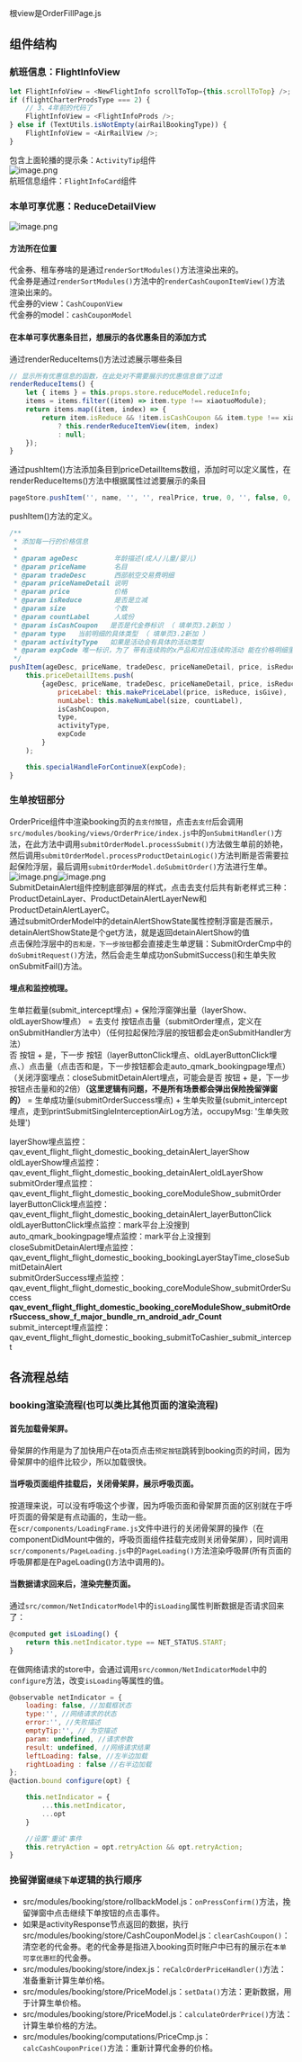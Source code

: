根view是OrderFillPage.js
## 组件结构
### 航班信息：FlightInfoView
```javascript
let FlightInfoView = <NewFlightInfo scrollToTop={this.scrollToTop} />;
if (flightCharterProdsType === 2) {
    // 3、4年前的代码了
    FlightInfoView = <FlightInfoProds />;
} else if (TextUtils.isNotEmpty(airRailBookingType)) {
    FlightInfoView = <AirRailView />;
}
```
包含上面轮播的提示条：`ActivityTip`组件<br />![image.png](../../../../images/50cb9641310bea190b5d855c2b20fb9a.png)<br />航班信息组件：`FlightInfoCard`组件
### 本单可享优惠：ReduceDetailView
![image.png](../../../../images/dd8f4ee2f01d5b3c9ce5855c6b43052b.png)
#### 方法所在位置
代金券、租车券啥的是通过`renderSortModules()`方法渲染出来的。<br />代金券是通过`renderSortModules()`方法中的`renderCashCouponItemView()`方法渲染出来的。<br />代金券的view：`CashCouponView`<br />代金券的model：`cashCouponModel`
#### 在本单可享优惠条目拦，想展示的各优惠条目的添加方式
通过renderReduceItems()方法过滤展示哪些条目
```javascript
// 显示所有优惠信息的函数，在此处对不需要展示的优惠信息做了过滤
renderReduceItems() {
    let { items } = this.props.store.reduceModel.reduceInfo;
    items = items.filter((item) => item.type !== xiaotuoModule);
    return items.map((item, index) => {
        return item.isReduce && !item.isCashCoupon && item.type !== xiaotuoModule && item.type !== chuanghanMileage && item?.type !== useRedeemCardItem
            ? this.renderReduceItemView(item, index)
            : null;
    });
}
```
通过pushItem()方法添加条目到priceDetailItems数组，添加时可以定义属性，在renderReduceItems()方法中根据属性过滤要展示的条目
```javascript
pageStore.pushItem('', name, '', '', realPrice, true, 0, '', false, 0, true);
```
pushItem()方法的定义。
```javascript
/**
 * 添加每一行的价格信息
 *
 * @param ageDesc         年龄描述(成人/儿童/婴儿)
 * @param priceName       名目
 * @param tradeDesc       西部航空交易费明细
 * @param priceNameDetail 说明
 * @param price           价格
 * @param isReduce        是否是立减
 * @param size            个数
 * @param countLabel      人或份
 * @param isCashCoupon   是否是代金券标识 （ 填单页3.2新加 ）
 * @param type   当前明细的具体类型 （ 填单页3.2新加 ）
 * @param activityType   如果是活动会有具体的活动类型
 * @param expCode 唯一标识，为了 带有连续购的x产品和对应连续购活动 能在价格明细里面紧挨着 特意加
 */
pushItem(ageDesc, priceName, tradeDesc, priceNameDetail, price, isReduce, size, countLabel,isGive = false, marginTop = 0, isCashCoupon = false,activityType=-1,type="activity", expCode=''){
    this.priceDetailItems.push(
        {ageDesc, priceName, tradeDesc, priceNameDetail, price, isReduce, size, countLabel, isGive, marginTop,
            priceLabel: this.makePriceLabel(price, isReduce, isGive),
            numLabel: this.makeNumLabel(size, countLabel),
            isCashCoupon,
            type,
            activityType,
            expCode
        }
    );

    this.specialHandleForContinueX(expCode);
}
```
### 生单按钮部分
OrderPrice组件中渲染booking页的`去支付按钮`，点击`去支付`后会调用`src/modules/booking/views/OrderPrice/index.js`中的`onSubmitHandler()`方法，在此方法中调用`submitOrderModel.processSubmit()`方法做生单前的娇艳，然后调用`submitOrderModel.processProductDetainLogic()`方法判断是否需要拉起保险浮层，最后调用`submitOrderModel.doSubmitOrder()`方法进行生单。<br />![image.png](../../../../images/d0795ca3a5f0daac0ca3e9871a970923.png)![image.png](../../../../images/b3791cbe842650f7a27e4e4b6b9dab72.png)<br />SubmitDetainAlert组件控制底部弹层的样式，点击去支付后共有新老样式三种：ProductDetainLayer、ProductDetainAlertLayerNew和ProductDetainAlertLayerC。<br />通过submitOrderModel中的detainAlertShowState属性控制浮窗是否展示，detainAlertShowState是个get方法，就是返回detainAlertShow的值<br />点击保险浮层中的`否和是，下一步按钮`都会直接走生单逻辑：SubmitOrderCmp中的`doSubmitRequest()`方法，然后会走生单成功onSubmitSuccess()和生单失败onSubmitFail()方法。

#### 埋点和监控梳理。
生单拦截量(submit_intercept埋点) + 保险浮窗弹出量（layerShow、oldLayerShow埋点） = 去支付 按钮点击量（submitOrder埋点，定义在onSubmitHandler方法中）（任何拉起保险浮层的按钮都会走onSubmitHandler方法）<br />否 按钮 + 是，下一步 按钮（layerButtonClick埋点、oldLayerButtonClick埋点、）点击量（点击否和是，下一步按钮都会走auto_qmark_bookingpage埋点）（关闭浮窗埋点：closeSubmitDetainAlert埋点，可能会是否 按钮 + 是，下一步 按钮点击量和的2倍）**（这里逻辑有问题，不是所有场景都会弹出保险挽留弹窗的）** = 生单成功量(submitOrderSuccess埋点) + 生单失败量(submit_intercept埋点，走到printSubmitSingleInterceptionAirLog方法，occupyMsg: '生单失败处理')

layerShow埋点监控：qav_event_flight_flight_domestic_booking_detainAlert_layerShow<br />oldLayerShow埋点监控：qav_event_flight_flight_domestic_booking_detainAlert_oldLayerShow<br />submitOrder埋点监控：qav_event_flight_flight_domestic_booking_coreModuleShow_submitOrder<br />layerButtonClick埋点监控：qav_event_flight_flight_domestic_booking_detainAlert_layerButtonClick<br />oldLayerButtonClick埋点监控：mark平台上没搜到<br />auto_qmark_bookingpage埋点监控：mark平台上没搜到<br />closeSubmitDetainAlert埋点监控：qav_event_flight_flight_domestic_booking_bookingLayerStayTime_closeSubmitDetainAlert<br />submitOrderSuccess埋点监控：qav_event_flight_flight_domestic_booking_coreModuleShow_submitOrderSuccess<br />**qav_event_flight_flight_domestic_booking_coreModuleShow_submitOrderSuccess_show_f_major_bundle_rn_android_adr_Count**<br />submit_intercept埋点监控：qav_event_flight_flight_domestic_booking_submitToCashier_submit_intercept


## 各流程总结
### booking渲染流程(也可以类比其他页面的渲染流程)
#### 首先加载骨架屏。
骨架屏的作用是为了加快用户在ota页点击`预定按钮`跳转到booking页的时间，因为骨架屏中的组件比较少，所以加载很快。
#### 当呼吸页面组件挂载后，关闭骨架屏，展示呼吸页面。
按道理来说，可以没有呼吸这个步骤，因为呼吸页面和骨架屏页面的区别就在于呼吁页面的骨架是有点动画的，生动一些。<br />在`scr/components/LoadingFrame.js`文件中进行的关闭骨架屏的操作（在componentDidMount中做的，呼吸页面组件挂载完成则关闭骨架屏），同时调用`scr/components/PageLoading.js`中的`PageLoading()`方法渲染呼吸屏(所有页面的呼吸屏都是在PageLoading()方法中调用的)。
#### 当数据请求回来后，渲染完整页面。
通过`src/common/NetIndicatorModel`中的`isLoading`属性判断数据是否请求回来了：
```javascript
@computed get isLoading() {
    return this.netIndicator.type == NET_STATUS.START;
}
```
在做网络请求的store中，会通过调用`src/common/NetIndicatorModel`中的`configure`方法，改变`isLoading`等属性的值。
```javascript
@observable netIndicator = {
    loading: false, //加载框状态
    type:'', //网络请求的状态
    error:'', //失败描述
    emptyTip:'', // 为空描述
    param: undefined, //请求参数
    result: undefined, //网络请求结果
    leftLoading: false, //左半边加载
    rightLoading : false //右半边加载
};
@action.bound configure(opt) {

    this.netIndicator = {
        ...this.netIndicator,
        ...opt
    }

    //设置'重试'事件
    this.retryAction = opt.retryAction && opt.retryAction;
}
```
### 挽留弹窗`继续下单`逻辑的执行顺序

- src/modules/booking/store/rollbackModel.js：`onPressConfirm()`方法，挽留弹窗中点击继续下单按钮的点击事件。
- 如果是activityResponse节点返回的数据，执行src/modules/booking/store/CashCouponModel.js：`clearCashCoupon()`：清空老的代金券。老的代金券是指进入booking页时账户中已有的展示在`本单可享优惠栏`的代金券。
- src/modules/booking/store/index.js：`reCalcOrderPriceHandler()`方法：准备重新计算生单价格。
- src/modules/booking/store/PriceModel.js：`setData()`方法：更新数据，用于计算生单价格。
- src/modules/booking/store/PriceModel.js：`calculateOrderPrice()`方法：计算生单价格的方法。
- src/modules/booking/computations/PriceCmp.js：`calcCashCouponPrice()`方法：重新计算代金券的价格。
## 

